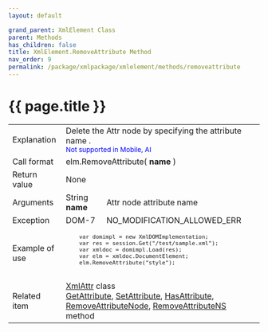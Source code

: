 ```yaml
---
layout: default

grand_parent: XmlElement Class
parent: Methods
has_children: false
title: XmlElement.RemoveAttribute Method
nav_order: 9
permalink: /package/xmlpackage/xmlelement/methods/removeattribute
---
```

# {{ page.title }}

<table>
  <tr>
    <td>Explanation</td>
    <td colspan="2">Delete the Attr node by specifying the attribute name .<br><small><span style="color:blue">Not supported in Mobile, AI</span></small></td>
  </tr>
  <tr>
    <td>Call format</td>
    <td colspan="2">elm.RemoveAttribute( <b>name</b> )</td>
  </tr>
  <tr>
    <td>Return value</td>
    <td colspan="2">None</td>
  </tr>  
  <tr>
    <td>Arguments</td>
    <td>String <b>name</b></td>
    <td>Attr node attribute name</td>
  </tr>
  <tr>
    <td>Exception</td>
    <td>DOM-7</td>
    <td>NO_MODIFICATION_ALLOWED_ERR</td>
  </tr>
  <tr>
    <td>Example of use</td>
    <td colspan="2"><code><pre>
    var domimpl = new XmlDOMImplementation;
    var res = session.Get("/test/sample.xml");
    var xmldoc = domimpl.Load(res);
    var elm = xmldoc.DocumentElement;
    elm.RemoveAttribute("style");
    </pre></code></td>
  </tr>
  <tr>
    <td>Related item</td>
    <td colspan="2"><a href="/package/xmlpackage/xmlattr">XmlAttr</a> class<br><a href="/package/xmlpackage/xmlelement/methods/getattribute">GetAttribute</a>, <a href="/package/xmlpackage/xmlelement/methods/setattribute">SetAttribute</a>, <a href="/package/xmlpackage/xmlelement/methods/hasattribute">HasAttribute</a>, <a href="/package/xmlpackage/xmlelement/methods/removeattributenode">RemoveAttributeNode</a>, <a href="/package/xmlpackage/xmlelement/methods/removeattributens">RemoveAttributeNS</a> method</td>
  </tr>
</table>



